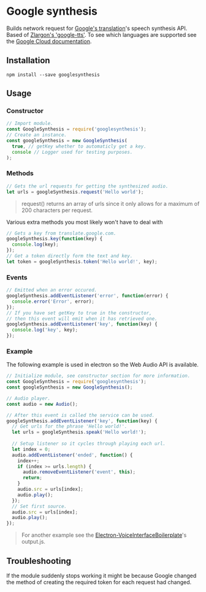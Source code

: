 # Google synthesis
Builds network request for [Google's translation](https://translate.google.com)'s speech synthesis API. Based of [Zlargon's 'google-tts'](https://github.com/zlargon/google-tts). To see which languages are supported see the [Google Cloud documentation](https://cloud.google.com/speech/docs/languages).

## Installation
```
npm install --save googlesynthesis
```

## Usage

### Constructor
```javascript
// Import module.
const GoogleSynthesis = require('googlesynthesis');
// Create an instance.
const googleSynthesis = new GoogleSynthesis(
  true, // getKey whether to automaticly get a key.
  console // Logger used for testing purposes.
);
```

### Methods
```javascript
// Gets the url requests for getting the synthesized audio.
let urls = googleSynthesis.request('Hello world');
```

> request() returns an array of urls since it only allows for a maximum of 200 characters per request.

Various extra methods you most likely won't have to deal with

```javascript
// Gets a key from translate.google.com.
googleSynthesis.key(function(key) {
  console.log(key);
});
// Get a token directly form the text and key.
let token = googleSynthesis.token('Hello world!', key);
```

### Events
```javascript
// Emitted when an error occured.
googleSynthesis.addEventListener('error', function(error) {
  console.error('Error', error);
});
// If you have set getKey to true in the constructor,
// then this event will emit when it has retrieved one.
googleSynthesis.addEventListener('key', function(key) {
  console.log('key', key);
});
```

### Example

The following example is used in electron so the Web Audio API is available. 

```javascript
// Initialize module, see constructor section for more information.
const GoogleSynthesis = require('googlesynthesis');
const googleSynthesis = new GoogleSynthesis();

// Audio player.
const audio = new Audio();

// After this event is called the service can be used.
googleSynthesis.addEventListener('key', function(key) {
  // Get urls for the phrase 'Hello world!'.
  let urls = googleSynthesis.speak('Hello world!');
   
  // Setup listener so it cycles through playing each url.
  let index = 0;
  audio.addEventListener('ended', function() {
    index++;
    if (index >= urls.length) {
      audio.removeEventListener('event', this);
	  return;
    }
    audio.src = urls[index];
    audio.play();
  });
  // Set first source.
  audio.src = urls[index];
  audio.play();
});
```

> For another example see the [Electron-VoiceInterfaceBoilerplate](https://github.com/RedKenrok/Electron-VoiceInterfaceBoilerplate)'s output.js.

## Troubleshooting

If the module suddenly stops working it might be because Google changed the method of creating the required token for each request had changed.

